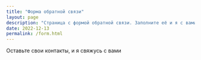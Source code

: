 ```yaml
---
title: "Форма обратной связи"
layout: page
description: "Страница с формой обратной связи. Заполните её и я с вами свяжусь"
date: 2022-12-13
permalink: /form.html
---
```


Оставьте свои контакты, и я свяжусь с вами

<div class="embedsocial-forms-iframe" data-ref="b0a4c2a8a56e4c2bcaf8127f721700e464fa7981" 
    data-widget="true"
    data-width="auto"
    data-height="auto">
</div>

<script>(function(d, s, id){var js; if (d.getElementById(id)) {return;} js = d.createElement(s); js.id = id; js.src = "https://embedsocial.com/cdn/ef.js"; d.getElementsByTagName("head")[0].appendChild(js);}(document, "script", "EmbedSocialFormsScript"));</script>